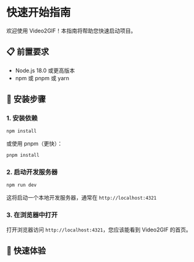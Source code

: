 # 快速开始指南

欢迎使用 Video2GIF！本指南将帮助您快速启动项目。

## 📋 前置要求

- Node.js 18.0 或更高版本
- npm 或 pnpm 或 yarn

## 🚀 安装步骤

### 1. 安装依赖

```bash
npm install
```

或使用 pnpm（更快）：
```bash
pnpm install
```

### 2. 启动开发服务器

```bash
npm run dev
```

这将启动一个本地开发服务器，通常在 `http://localhost:4321`

### 3. 在浏览器中打开

打开浏览器访问 `http://localhost:4321`，您应该能看到 Video2GIF 的首页。

## 🎯 快速体验

1. **导航到编辑器**
   - 点击首页的"开始使用"按钮
   - 或直接访问 `/editor` 路径

2. **上传视频**
   - 拖拽视频文件到上传区域
   - 或点击选择文件

3. **编辑参数**
   - 调整时间轴裁剪视频片段
   - 修改尺寸、帧率、颜色数等参数
   - 使用滑块调整亮度、对比度、饱和度

4. **导出 GIF**
   - 点击"导出 GIF"按钮
   - 等待处理完成
   - 下载或复制到剪贴板

## 🌐 切换语言

点击右上角的语言切换器，可以在中文、英文、日文之间切换。

## 📱 PWA 安装

在支持的浏览器中（Chrome、Edge、Safari 等），您会看到安装提示：

1. 点击地址栏的安装图标
2. 或在浏览器菜单中选择"安装 Video2GIF"
3. 安装后可以像原生应用一样使用

## 🔧 开发命令

```bash
# 启动开发服务器
npm run dev

# 构建生产版本
npm run build

# 预览生产版本
npm run preview

# 类型检查
npm run astro check
```

## 📁 项目结构概览

```
video2gif/
├── src/
│   ├── pages/           # 页面文件（路由）
│   ├── components/      # React 组件
│   ├── stores/          # 状态管理
│   ├── i18n/            # 国际化
│   └── styles/          # 样式文件
├── public/              # 静态资源
└── package.json         # 项目配置
```

## 🎨 自定义配置

### 修改主题颜色

编辑 `tailwind.config.ts`：

```ts
colors: {
  surface: '#FFFFFF',    // 主表面
  bg: '#E8F5E9',         // 背景色
  accent: '#E95656',     // 强调色
  ink: '#0F172A',        // 文本色
}
```

### 添加新语言

1. 在 `src/i18n/locales/` 下创建新的语言文件
2. 在 `src/i18n/config.ts` 中注册新语言

## ❓ 常见问题

### Q: 端口 4321 已被占用？

修改启动命令使用其他端口：
```bash
npm run dev -- --port 3000
```

### Q: 热更新不工作？

尝试删除 `.astro` 和 `node_modules/.vite` 缓存目录，然后重新启动。

### Q: 构建失败？

1. 确保 Node.js 版本 >= 18
2. 删除 `node_modules` 和 `package-lock.json`
3. 重新运行 `npm install`

## 📚 下一步

- 阅读完整的 [README.md](./README.md)
- 查看 [部署指南](./DEPLOYMENT.md)
- 了解如何[贡献代码](./CONTRIBUTING.md)

## 💡 提示

- 建议使用 Chrome 或 Edge 浏览器以获得最佳体验
- 视频文件建议不超过 200MB
- GIF 帧率设置在 10-20 FPS 通常就足够了
- 使用时间轴精确裁剪所需片段可以显著减小文件大小

## 🆘 需要帮助？

- 📧 邮箱: wanghongxiang23@gmail.com
- 𝕏 Twitter: [@Rollkey4](https://x.com/Rollkey4)
- 💬 提交 Issue: [GitHub Issues](https://github.com/yourusername/video2gif/issues)

---

祝您使用愉快！🎉

